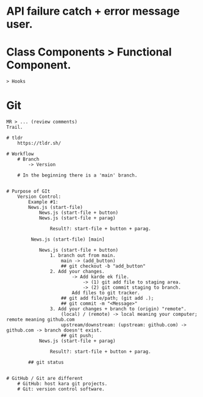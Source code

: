 # API failure catch + error message user. 

# Class Components > Functional Component. 
    > Hooks 


# Git 
    MR > ... (review comments)
    Trail. 

    # tldr 
        https://tldr.sh/
    
    # Workflow 
        # Branch 
            -> Version

        # In the beginning there is a 'main' branch.


    # Purpose of GIt
        Version Control:  
            Example #1: 
            News.js (start-file)
                News.js (start-file + button)
                News.js (start-file + parag)

                    Result?: start-file + button + parag. 

             News.js (start-file) [main]

                News.js (start-file + button)
                    1. branch out from main. 
                        main -> (add_button)
                        ## git checkout -b "add_button"
                    2. Add your changes. 
                            -> Add karde ek file. 
                                -> (1) git add file to staging area. 
                                -> (2) git commit staging to branch. 
                            Add files to git tracker. 
                        ## git add file/path; (git add .); 
                        ## git commit -m "<Message>"
                    3. Add your changes + branch to (origin) "remote". 
                        (local) / (remote) -> local meaning your computer; remote meaning github.com
                        upstream/downstream: (upstream: github.com) -> github.com -> branch doesn't exist. 
                        ## git push; 
                News.js (start-file + parag)

                    Result?: start-file + button + parag. 

            ## git status 


    # GitHub / Git are different
        # GitHub: host kara git projects. 
        # Git: version control software. 
